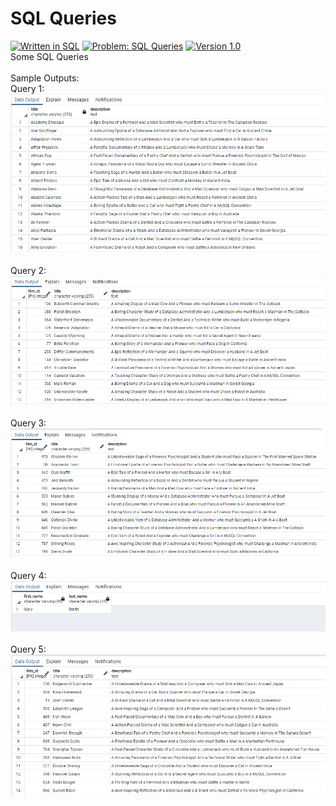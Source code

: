 # SQL Queries
[![Written in SQL](https://img.shields.io/badge/language-SQL-green)](#)
[![Problem: SQL Queries](https://img.shields.io/badge/problem-SQL%20Queries-important)](#)
[![Version 1.0](https://img.shields.io/badge/version-1.0-informational)](#)\
Some SQL Queries
\
\
Sample Outputs:\
Query 1:\
[![Sample Output](/assets/images/sqlhw1q1.png)](#)\
\
Query 2:\
[![Sample Output](/assets/images/sqlhw1q2.png)](#)\
\
Query 3:\
[![Sample Output](/assets/images/sqlhw1q3.png)](#)\
\
Query 4:\
[![Sample Output](/assets/images/sqlhw1q4.png)](#)\
\
Query 5:\
[![Sample Output](/assets/images/sqlhw1q5.png)](#)


